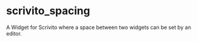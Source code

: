scrivito_spacing
================

A Widget for Scrivito where a space between two widgets can be set by an editor.
